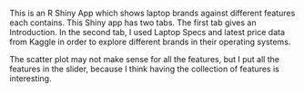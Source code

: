 This is an R Shiny App which shows laptop brands against different features each contains. This Shiny app has two tabs. The first tab gives an Introduction. In the second tab, I used Laptop Specs and latest price data from Kaggle in order to explore different brands in their operating systems.

The scatter plot may not make sense for all the features, but I put all the features in the slider, because I think having the collection of features is interesting.